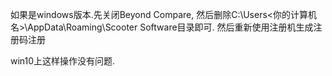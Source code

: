 如果是windows版本.先关闭Beyond Compare,
然后删除C:\Users\<你的计算机名>\AppData\Roaming\Scooter Software目录即可.
然后重新使用注册机生成注册码注册

win10上这样操作没有问题.